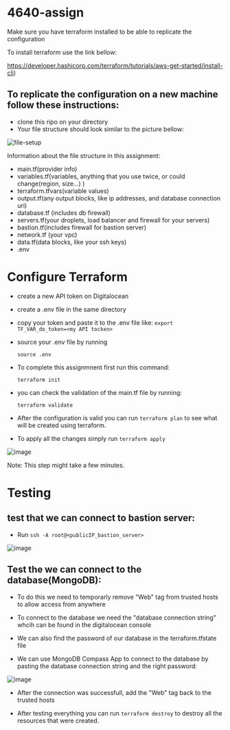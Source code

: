 # 4640-assign

Make sure you have terraform installed to be able to replicate the configuration

To install terraform use the link bellow:

https://developer.hashicorp.com/terraform/tutorials/aws-get-started/install-cli)

## To replicate the configuration on a new machine follow these instructions: 

* clone this ripo on your directory
* Your file structure should look similar to the picture bellow:

![file-setup](https://user-images.githubusercontent.com/71790429/203901263-a69618a7-9ec3-4e01-9e72-9300ea10f091.JPG)

Information about the file structure in this assignment: 

- main.tf(provider info)
- variables.tf(variables, anything that you use twice, or could change(region, size…) )
- terraform.tfvars(variable values)
- output.tf(any output blocks, like ip addresses, and database connection uri)
- database.tf (includes db firewall)
- servers.tf(your droplets, load balancer and firewall for your servers)
- bastion.tf(includes firewall for bastion server)
- network.tf (your vpc)
- data.tf(data blocks, like your ssh keys)
- .env 

# Configure Terraform 

* create a new API token on Digitalocean 
* create a .env file in the same directory 
* copy your token and paste it to the .env file like: 
`export TF_VAR_do_token=<my API tocken>`

* source your .env file by running 

   ```source .env```

* To complete this assignmnent first run this command: 

  `terraform init`

* you can check the validation of the main.tf file by running:

  `terraform validate`

* After the configuration is valid you can run `terraform plan` to see what will be created using terraform.

* To apply all the changes simply run `terraform apply` 

![image](https://user-images.githubusercontent.com/71790429/203902875-8fe0d644-0347-4937-aa04-9496e855a16d.png)

Note: This step might take a few minutes. 


# Testing

## test that we can connect to bastion server:
* Run `ssh -A root@<publicIP_bastion_server>`

![image](https://user-images.githubusercontent.com/71790429/203903214-fee55f3c-502a-40fc-aa2c-f2af298a5f7b.png)

## Test the we can connect to the database(MongoDB): 

* To do this we need to temporarly remove "Web" tag from trusted hosts to allow access from anywhere

* To connect to the database we need the "database connection string" whcih can be found in the digitalocean console

* We can also find the password of our database in the  terraform.tfstate file

* We can use MongoDB Compass App to connect to the database by pasting the database connection string and the right password:

![image](https://user-images.githubusercontent.com/71790429/203903891-f22f6db5-be6d-4481-983c-eab8cd6ae48b.png)

* After the connection was successfull, add the "Web" tag back to the trusted hosts

* After testing everything you can run `terraform destroy` to destroy all the resources that were created. 
